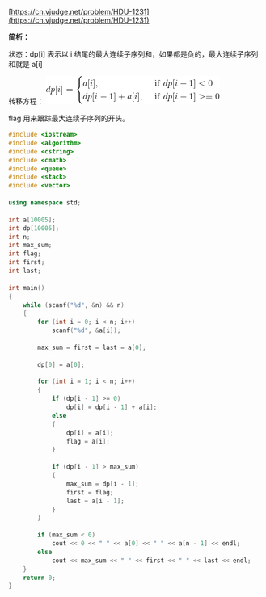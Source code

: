 [https://cn.vjudge.net/problem/HDU-1231](https://cn.vjudge.net/problem/HDU-1231)

**简析：**

状态：dp[i] 表示以 i 结尾的最大连续子序列和，如果都是负的，最大连续子序列和就是 a[i]

转移方程： ![](https://github.com/61mon/Accepted/blob/master/img/1.png)

flag 用来跟踪最大连续子序列的开头。

```c++
#include <iostream>
#include <algorithm>
#include <cstring>
#include <cmath>
#include <queue>
#include <stack>
#include <vector>

using namespace std;

int a[10005];
int dp[10005];
int n;
int max_sum;
int flag;
int first;
int last;

int main()
{
    while (scanf("%d", &n) && n)
    {
        for (int i = 0; i < n; i++)
            scanf("%d", &a[i]);

        max_sum = first = last = a[0];

        dp[0] = a[0];

        for (int i = 1; i < n; i++)
        {
            if (dp[i - 1] >= 0)
                dp[i] = dp[i - 1] + a[i];
            else
            {
                dp[i] = a[i];
                flag = a[i];
            }

            if (dp[i - 1] > max_sum)
            {
                max_sum = dp[i - 1];
                first = flag;
                last = a[i - 1];
            }
        }

        if (max_sum < 0)
            cout << 0 << " " << a[0] << " " << a[n - 1] << endl;
        else
            cout << max_sum << " " << first << " " << last << endl;
    }
    return 0;
}
```
